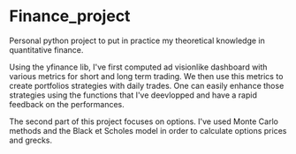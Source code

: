 # Finance_project
Personal python project to put in practice my theoretical knowledge in quantitative finance.

Using the yfinance lib, I've first computed ad visionlike dashboard with various metrics for short and long term trading. 
We then use this metrics to create portfolios strategies with daily trades. One can easily enhance those strategies using the functions that I've deevlopped and have a rapid feedback on the performances.

The second part of this project focuses on options. I've used Monte Carlo methods and the Black et Scholes model in order to calculate options prices and grecks.
